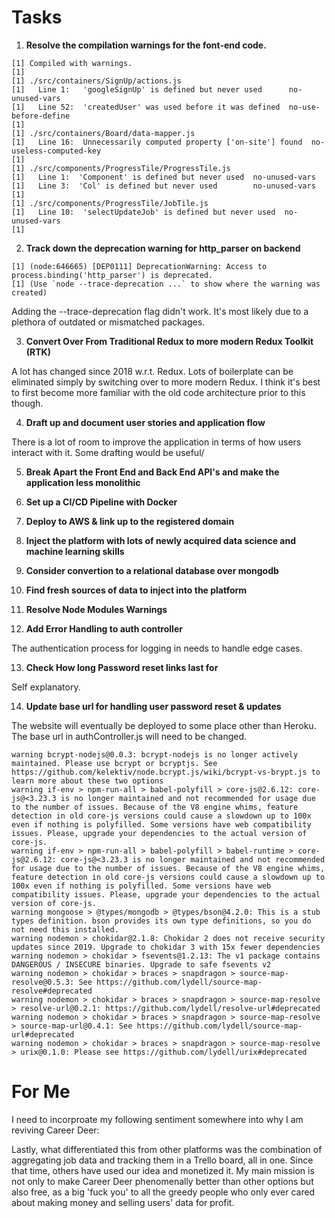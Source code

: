 # Tasks

1. **Resolve the compilation warnings for the font-end code.**

```
[1] Compiled with warnings.
[1] 
[1] ./src/containers/SignUp/actions.js
[1]   Line 1:   'googleSignUp' is defined but never used      no-unused-vars
[1]   Line 52:  'createdUser' was used before it was defined  no-use-before-define
[1] 
[1] ./src/containers/Board/data-mapper.js
[1]   Line 16:  Unnecessarily computed property ['on-site'] found  no-useless-computed-key
[1] 
[1] ./src/components/ProgressTile/ProgressTile.js
[1]   Line 1:  'Component' is defined but never used  no-unused-vars
[1]   Line 3:  'Col' is defined but never used        no-unused-vars
[1] 
[1] ./src/components/ProgressTile/JobTile.js
[1]   Line 10:  'selectUpdateJob' is defined but never used  no-unused-vars
[1] 
```

2. **Track down the deprecation warning for http_parser on backend**

```
[1] (node:646665) [DEP0111] DeprecationWarning: Access to process.binding('http_parser') is deprecated.
[1] (Use `node --trace-deprecation ...` to show where the warning was created)
```

Adding the --trace-deprecation flag didn't work. It's most likely due to a plethora of outdated or mismatched packages.

3. **Convert Over From Traditional Redux to more modern Redux Toolkit (RTK)**

A lot has changed since 2018 w.r.t. Redux. Lots of boilerplate can be eliminated simply by switching over to more modern Redux. I think
it's best to first become more familiar with the old code architecture prior to this though.

4. **Draft up and document user stories and application flow**

There is a lot of room to improve the application in terms of how users interact with it. Some drafting would be useful/

5. **Break Apart the Front End and Back End API's and make the application less monolithic**

6. **Set up a CI/CD Pipeline with Docker**

7. **Deploy to AWS & link up to the registered domain**

8. **Inject the platform with lots of newly acquired data science and machine learning skills**

9. **Consider convertion to a relational database over mongodb**

10. **Find fresh sources of data to inject into the platform**

11. **Resolve Node Modules Warnings**

12. **Add Error Handling to auth controller**

The authentication process for logging in needs to handle edge cases.

13. **Check How long Password reset links last for**

Self explanatory.

14. **Update base url for handling user password reset & updates**

The website will eventually be deployed to some place other than Heroku. The base url in authController.js will need to be changed.

```
warning bcrypt-nodejs@0.0.3: bcrypt-nodejs is no longer actively maintained. Please use bcrypt or bcryptjs. See https://github.com/kelektiv/node.bcrypt.js/wiki/bcrypt-vs-brypt.js to learn more about these two options
warning if-env > npm-run-all > babel-polyfill > core-js@2.6.12: core-js@<3.23.3 is no longer maintained and not recommended for usage due to the number of issues. Because of the V8 engine whims, feature detection in old core-js versions could cause a slowdown up to 100x even if nothing is polyfilled. Some versions have web compatibility issues. Please, upgrade your dependencies to the actual version of core-js.
warning if-env > npm-run-all > babel-polyfill > babel-runtime > core-js@2.6.12: core-js@<3.23.3 is no longer maintained and not recommended for usage due to the number of issues. Because of the V8 engine whims, feature detection in old core-js versions could cause a slowdown up to 100x even if nothing is polyfilled. Some versions have web compatibility issues. Please, upgrade your dependencies to the actual version of core-js.
warning mongoose > @types/mongodb > @types/bson@4.2.0: This is a stub types definition. bson provides its own type definitions, so you do not need this installed.
warning nodemon > chokidar@2.1.8: Chokidar 2 does not receive security updates since 2019. Upgrade to chokidar 3 with 15x fewer dependencies
warning nodemon > chokidar > fsevents@1.2.13: The v1 package contains DANGEROUS / INSECURE binaries. Upgrade to safe fsevents v2
warning nodemon > chokidar > braces > snapdragon > source-map-resolve@0.5.3: See https://github.com/lydell/source-map-resolve#deprecated
warning nodemon > chokidar > braces > snapdragon > source-map-resolve > resolve-url@0.2.1: https://github.com/lydell/resolve-url#deprecated
warning nodemon > chokidar > braces > snapdragon > source-map-resolve > source-map-url@0.4.1: See https://github.com/lydell/source-map-url#deprecated
warning nodemon > chokidar > braces > snapdragon > source-map-resolve > urix@0.1.0: Please see https://github.com/lydell/urix#deprecated
```


# For Me

I need to incorproate my following sentiment somewhere into why I am reviving Career Deer:

Lastly, what differentiated this from other platforms was the combination of aggregating job data and tracking them in a Trello board, all in one. Since that time, others have used our idea and monetized it. My main mission is not only to make Career Deer phenomenally better than other options but also free, as a big 'fuck you' to all the greedy people who only ever cared about making money and selling users' data for profit.